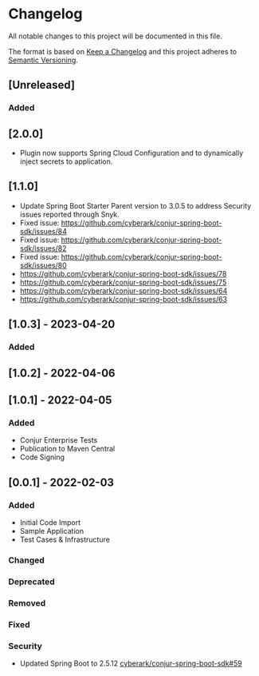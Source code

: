 # Changelog

All notable changes to this project will be documented in this file.

The format is based on [Keep a Changelog](http://keepachangelog.com/en/1.0.0/)
and this project adheres to [Semantic Versioning](http://semver.org/spec/v2.0.0.html).

## [Unreleased]

### Added
## [2.0.0]
- Plugin now supports Spring Cloud Configuration and to dynamically inject secrets to application.

## [1.1.0]
- Update Spring Boot Starter Parent version to 3.0.5 to address Security issues reported through Snyk.
- Fixed issue: https://github.com/cyberark/conjur-spring-boot-sdk/issues/84
- Fixed issue: https://github.com/cyberark/conjur-spring-boot-sdk/issues/82
- Fixed issue: https://github.com/cyberark/conjur-spring-boot-sdk/issues/80
- https://github.com/cyberark/conjur-spring-boot-sdk/issues/78
- https://github.com/cyberark/conjur-spring-boot-sdk/issues/75
- https://github.com/cyberark/conjur-spring-boot-sdk/issues/64
- https://github.com/cyberark/conjur-spring-boot-sdk/issues/63

## [1.0.3] - 2023-04-20
### Added

## [1.0.2] - 2022-04-06

## [1.0.1] - 2022-04-05

### Added
- Conjur Enterprise Tests
- Publication to Maven Central
- Code Signing

## [0.0.1] - 2022-02-03

### Added
- Initial Code Import
- Sample Application
- Test Cases & Infrastructure

### Changed

### Deprecated

### Removed

### Fixed

### Security
- Updated Spring Boot to 2.5.12 [cyberark/conjur-spring-boot-sdk#59](https://github.com/cyberark/conjur-spring-boot-sdk/pull/59)
